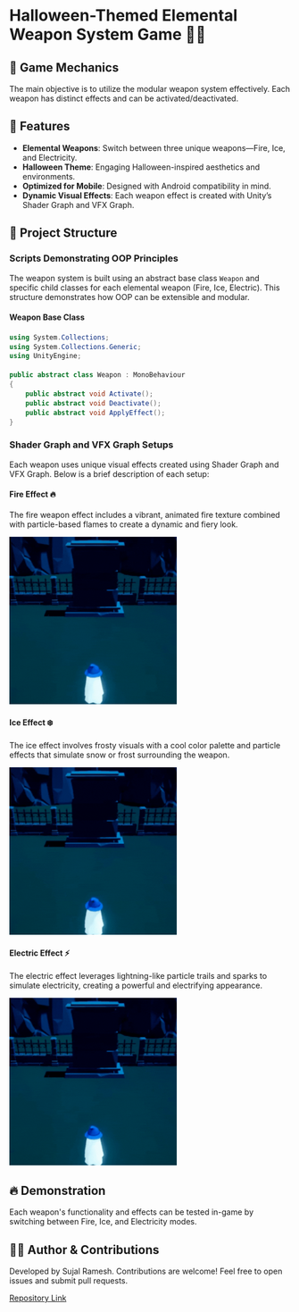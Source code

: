 # Halloween-Themed Elemental Weapon System Game 🎃🔫

## 🚀 Game Mechanics

The main objective is to utilize the modular weapon system effectively. Each weapon has distinct effects and can be activated/deactivated.


## 📲 Features

- **Elemental Weapons**: Switch between three unique weapons—Fire, Ice, and Electricity.
- **Halloween Theme**: Engaging Halloween-inspired aesthetics and environments.
- **Optimized for Mobile**: Designed with Android compatibility in mind.
- **Dynamic Visual Effects**: Each weapon effect is created with Unity’s Shader Graph and VFX Graph.


## 🧩 Project Structure

### **Scripts Demonstrating OOP Principles**

The weapon system is built using an abstract base class `Weapon` and specific child classes for each elemental weapon (Fire, Ice, Electric). This structure demonstrates how OOP can be extensible and modular.

#### Weapon Base Class

```csharp
using System.Collections;
using System.Collections.Generic;
using UnityEngine;

public abstract class Weapon : MonoBehaviour
{
    public abstract void Activate();
    public abstract void Deactivate();
    public abstract void ApplyEffect();
}
```
### **Shader Graph and VFX Graph Setups**

Each weapon uses unique visual effects created using Shader Graph and VFX Graph. Below is a brief description of each setup:

#### Fire Effect 🔥

The fire weapon effect includes a vibrant, animated fire texture combined with particle-based flames to create a dynamic and fiery look.

<img src="Screenshots/Fire.gif" width="300" height="300" />

#### Ice Effect ❄️

The ice effect involves frosty visuals with a cool color palette and particle effects that simulate snow or frost surrounding the weapon.

<img src="Screenshots/Frost.gif" width="300" height="300" />

#### Electric Effect ⚡

The electric effect leverages lightning-like particle trails and sparks to simulate electricity, creating a powerful and electrifying appearance.

<img src="Screenshots/Electric.gif" width="300" height="300" />

## 🔥 Demonstration

Each weapon's functionality and effects can be tested in-game by switching between Fire, Ice, and Electricity modes.








## 👨‍💻 Author & Contributions
Developed by Sujal Ramesh. Contributions are welcome! Feel free to open issues and submit pull requests.

[Repository Link](https://github.com/Sujal-Hiro/Elemental-Weapon-System.git)
